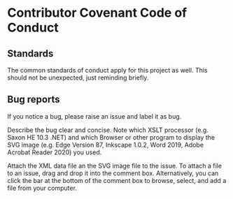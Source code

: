 # Contributor Covenant Code of Conduct

## Standards

The common standards of conduct apply for this project as well. This should not be unexpected, just reminding briefly.

## Bug reports

If you notice a bug, please raise an issue and label it as bug.  

Describe the bug clear and concise. Note which XSLT processor (e.g. Saxon HE 10.3 .NET) and which Browser or other program to display the SVG image (e.g. Edge Version 87, Inkscape 1.0.2, Word 2019, Adobe Acrobat Reader 2020) you used.  

Attach the XML data file an the SVG image file to the issue. To attach a file to an issue, drag and drop it into the comment box. Alternatively, you can click the bar at the bottom of the comment box to browse, select, and add a file from your computer.
